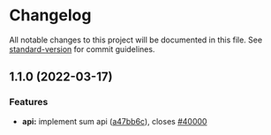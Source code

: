 # Changelog

All notable changes to this project will be documented in this file. See [standard-version](https://github.com/conventional-changelog/standard-version) for commit guidelines.

## 1.1.0 (2022-03-17)


### Features

* **api:** implement sum api ([a47bb6c](https://github.com/zcmgyu/conventional-commits-demo/commits/a47bb6ca6512017554c427ef0fb0087e8d46dd13)), closes [#40000](https://redmine.humannext.co.jp/issues/40000)
